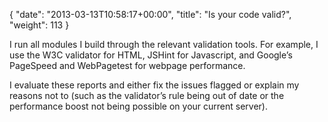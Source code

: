 {
   "date": "2013-03-13T10:58:17+00:00",
   "title": "Is your code valid?",
   "weight": 113
}

I run all modules I build through the relevant validation tools. For example, I use the W3C validator for HTML, JSHint for Javascript, and Google’s PageSpeed and WebPagetest for webpage performance.

I evaluate these reports and either fix the issues flagged or explain my reasons not to (such as the validator’s rule being out of date or the performance boost not being possible on your current server).